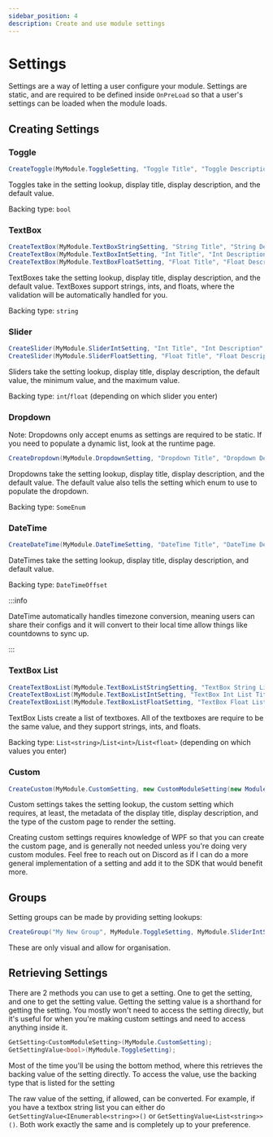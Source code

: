 ```yaml
---
sidebar_position: 4
description: Create and use module settings
---
```


# Settings
Settings are a way of letting a user configure your module. Settings are static, and are required to be defined inside `OnPreLoad` so that a user's settings can be loaded when the module loads.

## Creating Settings

### Toggle
```csharp
CreateToggle(MyModule.ToggleSetting, "Toggle Title", "Toggle Description", false);
```
Toggles take in the setting lookup, display title, display description, and the default value.

Backing type: `bool`

### TextBox
```csharp
CreateTextBox(MyModule.TextBoxStringSetting, "String Title", "String Description", string.Empty);
CreateTextBox(MyModule.TextBoxIntSetting, "Int Title", "Int Description", 0);
CreateTextBox(MyModule.TextBoxFloatSetting, "Float Title", "Float Description", 0f);
```
TextBoxes take the setting lookup, display title, display description, and the default value. TextBoxes support strings, ints, and floats, where the validation will be automatically handled for you.

Backing type: `string`

### Slider
```csharp
CreateSlider(MyModule.SliderIntSetting, "Int Title", "Int Description", 0, 0, 10);
CreateSlider(MyModule.SliderFloatSetting, "Float Title", "Float Description", 0f, 0f, 1f);
```
Sliders take the setting lookup, display title, display description, the default value, the minimum value, and the maximum value.

Backing type: `int`/`float` (depending on which slider you enter)

### Dropdown
Note: Dropdowns only accept enums as settings are required to be static. If you need to populate a dynamic list, look at the runtime page.
```csharp
CreateDropdown(MyModule.DropdownSetting, "Dropdown Title", "Dropdown Description", SomeEnum.SomeValue)
```
Dropdowns take the setting lookup, display title, display description, and the default value. The default value also tells the setting which enum to use to populate the dropdown.

Backing type: `SomeEnum`

### DateTime
```csharp
CreateDateTime(MyModule.DateTimeSetting, "DateTime Title", "DateTime Description", DateTimeOffset.Now);
```
DateTimes take the setting lookup, display title, display description, and default value.

Backing type: `DateTimeOffset`

:::info

DateTime automatically handles timezone conversion, meaning users can share their configs and it will convert to their local time allow things like countdowns to sync up.

:::

### TextBox List
```csharp
CreateTextBoxList(MyModule.TextBoxListStringSetting, "TextBox String List Title", "TextBox String List Description", ["Some", "Default", "Values"]);
CreateTextBoxList(MyModule.TextBoxListIntSetting, "TextBox Int List Title", "TextBox Int List Description", [1, 2, 3]);
CreateTextBoxList(MyModule.TextBoxListFloatSetting, "TextBox Float List Title", "TextBox Float List Description", [0f, 0.5f, 1f]);
```
TextBox Lists create a list of textboxes. All of the textboxes are require to be the same value, and they support strings, ints, and floats.

Backing type: `List<string>`/`List<int>`/`List<float>` (depending on which values you enter)

### Custom
```csharp
CreateCustom(MyModule.CustomSetting, new CustomModuleSetting(new ModuleSettingMetadata("My Custom Setting", "Custom setting description", typeof(CustomModuleSettingPage))));
```
Custom settings takes the setting lookup, the custom setting which requires, at least, the metadata of the display title, display description, and the type of the custom page to render the setting.

Creating custom settings requires knowledge of WPF so that you can create the custom page, and is generally not needed unless you're doing very custom modules. Feel free to reach out on Discord as if I can do a more general implementation of a setting and add it to the SDK that would benefit more.

## Groups
Setting groups can be made by providing setting lookups:
```csharp
CreateGroup("My New Group", MyModule.ToggleSetting, MyModule.SliderIntSetting);
```
These are only visual and allow for organisation.

## Retrieving Settings
There are 2 methods you can use to get a setting. One to get the setting, and one to get the setting value. Getting the setting value is a shorthand for getting the setting. You mostly won't need to access the setting directly, but it's useful for when you're making custom settings and need to access anything inside it.

```csharp
GetSetting<CustomModuleSetting>(MyModule.CustomSetting);
GetSettingValue<bool>(MyModule.ToggleSetting);
```
Most of the time you'll be using the bottom method, where this retrieves the backing value of the setting directly. To access the value, use the backing type that is listed for the setting

The raw value of the setting, if allowed, can be converted. For example, if you have a textbox string list you can either do `GetSettingValue<IEnumerable<string>>()` or `GetSettingValue<List<string>>()`. Both work exactly the same and is completely up to your preference. 